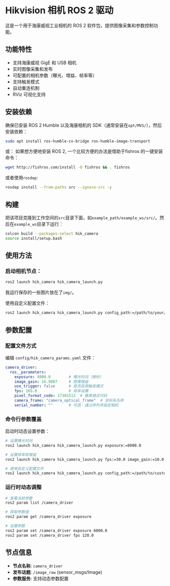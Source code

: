 # Hikvision 相机 ROS 2 驱动

这是一个用于海康威视工业相机的 ROS 2 软件包，提供图像采集和参数控制功能。

## 功能特性

- 支持海康威视 GigE 和 USB 相机
- 实时图像采集和发布
- 可配置的相机参数（曝光、增益、帧率等）
- 支持触发模式
- 自动重连机制
- RViz 可视化支持

## 安装依赖

确保已安装 ROS 2 Humble 以及海康相机的 SDK（通常安装在`opt/MVS/`），然后安装依赖：

```bash
sudo apt install ros-humble-cv-bridge ros-humble-image-transport
```

或：
如果想方便地安装 ROS 2, 一个比较方便的办法是借助于fishros 的一键安装命令：
```bash
wget http://fishros.com/install -O fishros && . fishros
```

或者使用`rosdep`:
```bash
rosdep install --from-paths src --ignore-src -y
```

## 构建

把该项目克隆到工作空间的`src`目录下面，如`example_path/example_ws/src/`。然后在`example_ws`目录下运行：

```bash
colcon build --packages-select hik_camera
source install/setup.bash
```

## 使用方法

### 启动相机节点：

```bash
ros2 launch hik_camera hik_camera_launch.py
```

我运行保存的一些图片放在了`img/`。

使用自定义配置文件：

```bash
ros2 launch hik_camera hik_camera_launch.py config_path:=/path/to/your/config.yaml
```

## 参数配置

### 配置文件方式
编辑 `config/hik_camera_params.yaml` 文件：

```yaml
camera_driver:
  ros__parameters:
    exposure: 4000.0        # 曝光时间（微秒）
    image_gain: 16.9807     # 图像增益
    use_trigger: false      # 是否启用触发模式
    fps: 165.0              # 帧率设置
    pixel_format_code: 17301513  # 像素格式代码
    camera_frame: "camera_optical_frame"  # 坐标系名称
    serial_number: ""       # 可选：通过序列号指定相机
```

### 命令行参数覆盖
启动时动态设置参数：
```bash
# 设置曝光时间
ros2 launch hik_camera hik_camera_launch.py exposure:=8000.0

# 设置帧率和增益
ros2 launch hik_camera hik_camera_launch.py fps:=30.0 image_gain:=10.0

# 使用自定义配置文件
ros2 launch hik_camera hik_camera_launch.py config_path:=/path/to/custom_params.yaml
```

### 运行时动态调整
```bash
# 查看当前参数
ros2 param list /camera_driver

# 获取参数值
ros2 param get /camera_driver exposure

# 设置参数
ros2 param set /camera_driver exposure 6000.0
ros2 param set /camera_driver fps 120.0
```

## 节点信息

- **节点名称**: `camera_driver`
- **发布话题**: `/image_raw` (sensor_msgs/Image)
- **参数服务**: 支持动态参数配置






